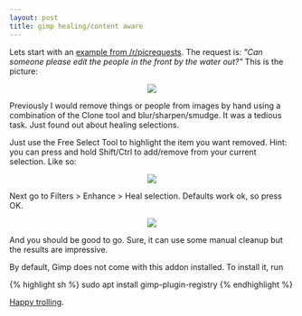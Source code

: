 ```yaml
---
layout: post
title: gimp healing/content aware
---
```


Lets start with an [example from /r/picrequests](https://www.reddit.com/r/picrequests/comments/b2nmm4/can_someone_please_edit_the_people_in_the_front/).
The request is: *"Can someone please edit the people in the front by the
water out?"* This is the picture:

<center>
  <img src="/blog/images/gimpheal/bgseaem1txm21.jpg" />
</center>

Previously I would remove things or people from images by hand using a
combination of the Clone tool and blur/sharpen/smudge. It was a tedious
task. Just found out about healing selections.

Just use the Free Select Tool to highlight the item you want removed. Hint: you
can press and hold Shift/Ctrl to add/remove from your current selection. Like
so:

<center>
  <img src="/blog/images/gimpheal/step1.jpg" />
</center>

Next go to Filters > Enhance > Heal selection. Defaults work ok, so press OK.

<center>
  <img src="/blog/images/gimpheal/step2.jpg" />
</center>

And you should be good to go. Sure, it can use some manual cleanup but the
results are impressive.

By default, Gimp does not come with this addon installed. To install it, run

{% highlight sh %}
sudo apt install gimp-plugin-registry
{% endhighlight %}

[Happy trolling](https://www.reddit.com/r/picrequests/comments/b2nmm4/can_someone_please_edit_the_people_in_the_front/eiw5brq).
